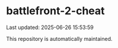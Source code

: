 # battlefront-2-cheat

Last updated: 2025-06-26 15:53:59

This repository is automatically maintained.
